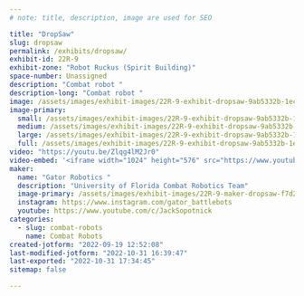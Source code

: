```yaml
---
# note: title, description, image are used for SEO

title: "DropSaw"
slug: dropsaw
permalink: /exhibits/dropsaw/
exhibit-id: 22R-9
exhibit-zone: "Robot Ruckus (Spirit Building)"
space-number: Unassigned
description: "Combat robot "
description-long: "Combat robot "
image: /assets/images/exhibit-images/22R-9-exhibit-dropsaw-9ab5332b-1ecd-40f9-aae4-2232c243ab24-large.jpeg
image-primary: 
  small: /assets/images/exhibit-images/22R-9-exhibit-dropsaw-9ab5332b-1ecd-40f9-aae4-2232c243ab24-small.jpeg
  medium: /assets/images/exhibit-images/22R-9-exhibit-dropsaw-9ab5332b-1ecd-40f9-aae4-2232c243ab24-medium.jpeg
  large: /assets/images/exhibit-images/22R-9-exhibit-dropsaw-9ab5332b-1ecd-40f9-aae4-2232c243ab24-large.jpeg
  full: /assets/images/exhibit-images/22R-9-exhibit-dropsaw-9ab5332b-1ecd-40f9-aae4-2232c243ab24-full.jpeg
video: "https://youtu.be/Zlqg4lM2Jr0"
video-embed: '<iframe width="1024" height="576" src="https://www.youtube.com/embed/Zlqg4lM2Jr0?feature=oembed" frameborder="0" allow="accelerometer; autoplay; clipboard-write; encrypted-media; gyroscope; picture-in-picture" allowfullscreen title="DropSaw vs Junior at Huntsville Taproom Tapout"></iframe>'
maker: 
  name: "Gator Robotics "
  description: "University of Florida Combat Robotics Team"
  image-primary: /assets/images/exhibit-images/22R-9-maker-dropsaw-f7d24ab1-40e2-4390-a662-e18ed5b0f0c5-medium.png
  instagram: https://www.instagram.com/gator_battlebots
  youtube: https://www.youtube.com/c/JackSopotnick
categories: 
  - slug: combat-robots
    name: Combat Robots
created-jotform: "2022-09-19 12:52:08"
last-modified-jotform: "2022-10-31 16:39:47"
last-exported: "2022-10-31 17:34:45"
sitemap: false

---
```


